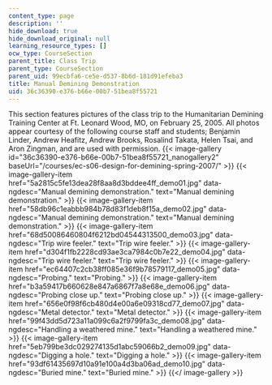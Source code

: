 ```yaml
---
content_type: page
description: ''
hide_download: true
hide_download_original: null
learning_resource_types: []
ocw_type: CourseSection
parent_title: Class Trip
parent_type: CourseSection
parent_uid: 99ecbfa6-ce5e-d537-8b6d-181d91efeba3
title: Manual Demining Demonstration
uid: 36c36390-e376-b66e-00b7-51bea8f55721
---
```


This section features pictures of the class trip to the Humanitarian Demining Training Center at Ft. Leonard Wood, MO, on February 25, 2005. All photos appear courtesy of the following course staff and students; Benjamin Linder, Andrew Heafitz, Andrew Brooks, Rosalind Takata, Helen Tsai, and Aron Zingman, and are used with permission.
{{< image-gallery id="36c36390-e376-b66e-00b7-51bea8f55721_nanogallery2" baseUrl="/courses/ec-s06-design-for-demining-spring-2007/" >}}
{{< image-gallery-item href="5a2815c5fe13dea28f8aa8d3bddee4ff_demo01.jpg" data-ngdesc="Manual demining demonstration." text="Manual demining demonstration." >}}
{{< image-gallery-item href="58db96c1eabbb984b78d83f1deb8f15a_demo02.jpg" data-ngdesc="Manual demining demonstration." text="Manual demining demonstration." >}}
{{< image-gallery-item href="68d50086460804f6212bd04544313500_demo03.jpg" data-ngdesc="Trip wire feeler." text="Trip wire feeler." >}}
{{< image-gallery-item href="d304f1fb2228cd93ae3ca7984c0b7e22_demo04.jpg" data-ngdesc="Trip wire feeler." text="Trip wire feeler." >}}
{{< image-gallery-item href="ec64407c2cb38ff085e36f9b78579117_demo05.jpg" data-ngdesc="Probing." text="Probing." >}}
{{< image-gallery-item href="b3a59417b660628e847a6867f7a8e68e_demo06.jpg" data-ngdesc="Probing close up." text="Probing close up." >}}
{{< image-gallery-item href="656e0f98f6cb480d4e00a6e09318cd77_demo07.jpg" data-ngdesc="Metal detector." text="Metal detector." >}}
{{< image-gallery-item href="99f43dd5d723a11a099c6a2f9799fa3c_demo08.jpg" data-ngdesc="Handling a weathered mine." text="Handling a weathered mine." >}}
{{< image-gallery-item href="5eb799be3dc029274135d1abc59066b2_demo09.jpg" data-ngdesc="Digging a hole." text="Digging a hole." >}}
{{< image-gallery-item href="93df61435697d10a91e100a4d3ba06ad_demo10.jpg" data-ngdesc="Buried mine." text="Buried mine." >}}
{{</ image-gallery >}}